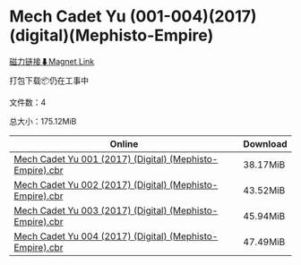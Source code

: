 # Mech Cadet Yu (001-004)(2017)(digital)(Mephisto-Empire)

[磁力链接⬇Magnet Link](magnet:?xt=urn:btih:7bf9ad6f26eb2c36cc69485fc4b2c97d8af636ff&dn=Mech%20Cadet%20Yu%20%28001-004%29%282017%29%28digital%29%28Mephisto-Empire%29)

打包下载📦仍在工事中

文件数：4

总大小：175.12MiB

Online | Download
--- | ---
[Mech Cadet Yu 001 (2017) (Digital) (Mephisto-Empire).cbr](https://github.com/alicewish/markdown/blob/master/comic/Mech-Cadet-Yu-001-2017-Digital-Mephisto-Empire-cbr.md) | 38.17MiB
[Mech Cadet Yu 002 (2017) (Digital) (Mephisto-Empire).cbr](https://github.com/alicewish/markdown/blob/master/comic/Mech-Cadet-Yu-002-2017-Digital-Mephisto-Empire-cbr.md) | 43.52MiB
[Mech Cadet Yu 003 (2017) (Digital) (Mephisto-Empire).cbr](https://github.com/alicewish/markdown/blob/master/comic/Mech-Cadet-Yu-003-2017-Digital-Mephisto-Empire-cbr.md) | 45.94MiB
[Mech Cadet Yu 004 (2017) (Digital) (Mephisto-Empire).cbr](https://github.com/alicewish/markdown/blob/master/comic/Mech-Cadet-Yu-004-2017-Digital-Mephisto-Empire-cbr.md) | 47.49MiB